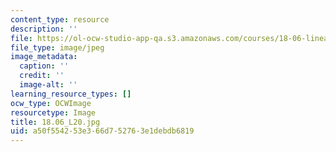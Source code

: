 ```yaml
---
content_type: resource
description: ''
file: https://ol-ocw-studio-app-qa.s3.amazonaws.com/courses/18-06-linear-algebra-spring-2010/a50f554253e366d752763e1debdb6819_18.06_L20.jpg
file_type: image/jpeg
image_metadata:
  caption: ''
  credit: ''
  image-alt: ''
learning_resource_types: []
ocw_type: OCWImage
resourcetype: Image
title: 18.06_L20.jpg
uid: a50f5542-53e3-66d7-5276-3e1debdb6819
---
```

